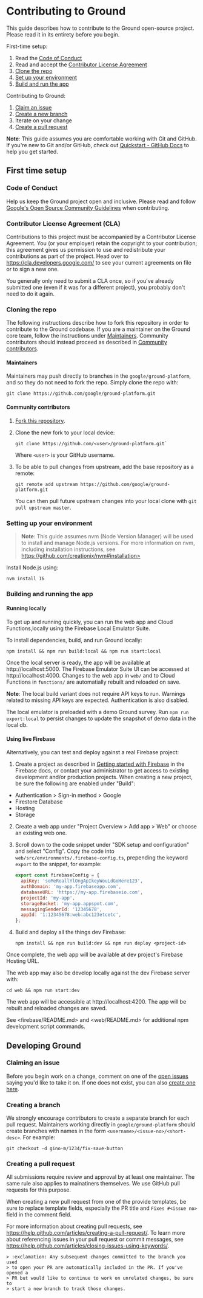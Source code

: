 # Contributing to Ground

This guide describes how to contribute to the Ground open-source project. Please read it in its entirety before you begin.

First-time setup:

1. Read the [Code of Conduct](#code-of-conduct)
2. Read and accept the [Contributor License Agreement](#contributor-license-agreement-cla)
3. [Clone the repo](#cloning-the-repo)
4. [Set up your environment](#seting-up-your-environment)
5. [Build and run the app](#building-and-running-the-app)

Contributing to Ground:

1. [Claim an issue](#claiming-an-issue)
2. [Create a new branch](#creating-a-branch)
3. Iterate on your change
4. [Create a pull request](#creating-a-pull-request)

**Note**: This guide assumes you are comfortable working with Git and GitHub. If you're new to Git and/or GitHub, check out [Quickstart - GitHub Docs](https://docs.github.com/en/get-started/quickstart) to help you get started.

## First time setup

### Code of Conduct

Help us keep the Ground project open and inclusive. Please read and follow [Google's Open Source Community Guidelines](https://opensource.google.com/conduct/) when contributing.

### Contributor License Agreement (CLA)

Contributions to this project must be accompanied by a Contributor License Agreement. You (or your employer) retain the copyright to your contribution; this agreement gives us permission to use and redistribute your contributions as part of the project. Head over to <https://cla.developers.google.com/> to see your current agreements on file or to sign a new one.

You generally only need to submit a CLA once, so if you've already submitted one (even if it was for a different project), you probably don't need to do it again.

### Cloning the repo

The following instructions describe how to fork this repository in order to contribute to the Ground codebase. If you are a maintainer on the Ground core team, follow the instructions under [Maintainers](#maintainers). Community contributors should instead proceed as described in [Community contributors](#community-contributors).

#### Maintainers

Maintainers may push directly to branches in the `google/ground-platform`, and
so they do not need to fork the repo. Simply clone the repo with:
    
```shell
git clone https://github.com/google/ground-platform.git
```

#### Community contributors

1. [Fork this repository](https://github.com/google/ground-platform/fork).

2. Clone the new fork to your local device:
    
    ```shell
    git clone https://github.com/<user>/ground-platform.git`
    ```
    
    Where `<user>` is your GitHub username.

3. To be able to pull changes from upstream, add the base repository as a remote:
    
    ```shell
    git remote add upstream https://github.com/google/ground-platform.git
    ```

   You can then pull future upstream changes into your local clone with `git pull upstream master`.

### Setting up your environment

> **Note**: This guide assumes nvm (Node Version Manager) will be used to
> install and manage Node.js versions. For more information on nvm,
> including installation instructions, see
> https://github.com/creationix/nvm#installation>

Install Node.js using:

```shell
nvm install 16
```

### Building and running the app

#### Running locally

To get up and running quickly, you can run the web app and Cloud Functions,locally using the Firebase Local Emulator Suite.

To install dependencies, build, and run Ground locally:

```shell
npm install && npm run build:local && npm run start:local
```

Once the local server is ready, the app will be available at http://localhost:5000. The Firebase Emulator Suite UI can be accessed at http://localhost:4000. Changes to the web app in `web/` and to Cloud Functions in `functions/` are automatially rebuilt and reloaded on save.

**Note**: The local build variant does not require API keys to run. Warnings related to missing API keys are expected. Authentication is also disabled.

The local emulator is preloaded with a demo Ground survey. Run `npm run export:local` to persist changes to update the snapshot of demo data in the local db.

#### Using live Firebase

Alternatively, you can test and deploy against a real Firebase project:

1. Create a project as described in [Getting started with Firebase](https://cloud.google.com/firestore/docs/client/get-firebase) in the Firebase docs, or contact your administrator to get access to existing development and/or production projects. When creating a new project, be sure the following are enabled under "Build":

  * Authentication > Sign-in method > Google
  * Firestore Database
  * Hosting
  * Storage

2. Create a web app under "Project Overview > Add app > Web" or choose an existing web one.

3. Scroll down to the code snippet under "SDK setup and configuration" and select "Config". Copy the code into `web/src/environments/.firebase-config.ts`, prepending the keyword `export` to the snippet, for example:

   ```javascript
   export const firebaseConfig = {
     apiKey: 'soMeReallYlOngApIkeyWouLdGoHere123',
     authDomain: 'my-app.firebaseapp.com',
     databaseURL: 'https://my-app.firebaseio.com',
     projectId: 'my-app',
     storageBucket: 'my-app.appspot.com',
     messagingSenderId: '12345678',
     appId: '1:12345678:web:abc123etcetc',
   };
   ```

4. Build and deploy all the things dev Firebase:

    ```shell
    npm install && npm run build:dev && npm run deploy <project-id>
    ```

Once complete, the web app will be available at dev project's Firebase Hosting URL.

The web app may also be develop locally against the dev Firebase server with:

```shell
cd web && npm run start:dev
```

The web app will be accessible at http://localhost:4200. The app will be rebuilt and reloaded changes are saved.

See <firebase/README.md> and <web/README.md> for additional npm development script commands.
 
## Developing Ground

### Claiming an issue

Before you begin work on a change, comment on one of the [open issues](https://github.com/google/ground-platform/issues?utf8=%E2%9C%93&q=is%3Aissue+is%3Aopen) saying you'd like to take it on. If one does not exist, you can also [create one here](https://github.com/google/ground-platform/issues/new).

### Creating a branch

We strongly encourage contributors to create a separate branch for each pull request. Maintainers working directly in `google/ground-platform` should create branches with names in the form `<username>/<issue-no>/<short-desc>`. For example:

```shell
git checkout -d gino-m/1234/fix-save-button
```

### Creating a pull request

All submissions require review and approval by at least one maintainer. The same rule also applies to mainatiners themselves. We use GitHub pull requests for this purpose.

When creating a new pull request from one of the provide templates, be sure to replace template fields, especially the PR title and `Fixes #<issue no>` field in the comment field.

For more information about creating pull requests, see <https://help.github.com/articles/creating-a-pull-request/>. To learn more about referencing issues in your pull request or commit messages, see <https://help.github.com/articles/closing-issues-using-keywords/>.

    > :exclamation: Any subsequent changes committed to the branch you used
    > to open your PR are automatically included in the PR. If you've opened a
    > PR but would like to continue to work on unrelated changes, be sure to
    > start a new branch to track those changes.